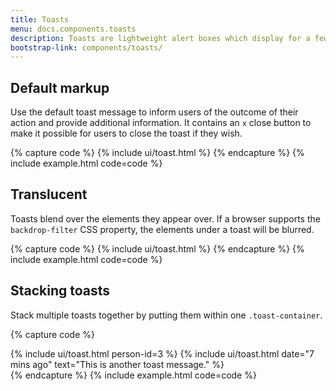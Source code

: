 ```yaml
---
title: Toasts
menu: docs.components.toasts
description: Toasts are lightweight alert boxes which display for a few seconds after a user has taken an action, to inform them of the state or outcome. They can be used when a user clicks a button or submits a form and their aim is to provide feedback, rather than encourage to take action.
bootstrap-link: components/toasts/
---
```



## Default markup

Use the default toast message to inform users of the outcome of their action and provide additional information. It contains an `x` close button to make it possible for users to close the toast if they wish.

{% capture code %}
{% include ui/toast.html %}
{% endcapture %}
{% include example.html code=code %}


## Translucent

Toasts blend over the elements they appear over. If a browser supports the `backdrop-filter` CSS property, the elements under a toast will be blurred.

{% capture code %}
{% include ui/toast.html %}
{% endcapture %}
{% include example.html code=code %}


## Stacking toasts

Stack multiple toasts together by putting them within one `.toast-container`.

{% capture code %}
<div class="toast-container">
  {% include ui/toast.html person-id=3 %}
  {% include ui/toast.html date="7 mins ago" text="This is another toast message." %}
</div>
{% endcapture %}
{% include example.html code=code %}